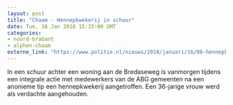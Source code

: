 ```yaml
---
layout: post
title: "Chaam - Hennepkwekerij in schuur"
date: Tue, 16 Jan 2018 15:15:00 GMT
categories: 
- noord-brabant 
- alphen-chaam 
externe_link: "https://www.politie.nl/nieuws/2018/januari/16/08-hennepkwekerij-in-schuur.html"
---
```


In een schuur achter een woning aan de Bredaseweg is vanmorgen tijdens een integrale actie met medewerkers van de ABG gemeenten na een anonieme tip  een hennepkwekerij aangetroffen. Een 36-jarige vrouw werd als verdachte aangehouden.
